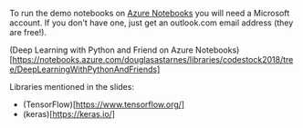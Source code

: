 To run the demo notebooks on [Azure Notebooks](http://notebooks.azure.com) you will need a Microsoft account.  If you don't have one, just get an outlook.com email address (they are free!).

(Deep Learning with Python and Friend on Azure Notebooks)[https://notebooks.azure.com/douglasastarnes/libraries/codestock2018/tree/DeepLearningWithPythonAndFriends]

Libraries mentioned in the slides:
  * (TensorFlow)[https://www.tensorflow.org/]
  * (keras)[https://keras.io/]